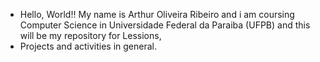 - Hello, World!! My name is Arthur Oliveira Ribeiro and i am coursing Computer Science in Universidade Federal da Paraiba (UFPB) and this will be my repository for Lessions,
- Projects and activities in general.
<!---
ArtOliRib/ArtOliRib is a ✨ special ✨ repository because its `README.md` (this file) appears on your GitHub profile.
You can click the Preview link to take a look at your changes.
--->

